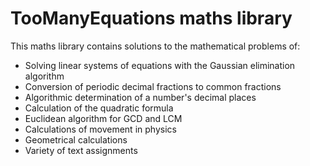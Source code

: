 # TooManyEquations maths library

This maths library contains solutions to the mathematical problems of:
- Solving linear systems of equations with the Gaussian elimination algorithm
- Conversion of periodic decimal fractions to common fractions
- Algorithmic determination of a number's decimal places
- Calculation of the quadratic formula
- Euclidean algorithm for GCD and LCM
- Calculations of movement in physics
- Geometrical calculations
- Variety of text assignments

